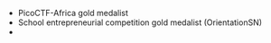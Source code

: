 - PicoCTF-Africa gold medalist 
- School entrepreneurial competition gold medalist (OrientationSN)
- 